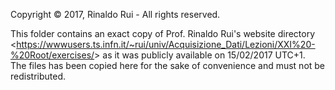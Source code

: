 Copyright © 2017, Rinaldo Rui - All rights reserved.  

This folder contains an exact copy of Prof. Rinaldo Rui's website directory <<https://wwwusers.ts.infn.it/~rui/univ/Acquisizione_Dati/Lezioni/XXI%20-%20Root/exercises/>> as it was publicly available on 15/02/2017 UTC+1.  
The files has been copied here for the sake of convenience and must not be redistributed.  
